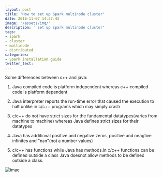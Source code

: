 ```yaml
---
layout: post
title: "How to set up Spark multinode cluster"
date: 2016-11-07 14:37:43
image: '/assets/img/'
description: ' set up spark multinode cluster'
tags:
- spark
- cluster
- multinode
- distributed
categories:
- Spark installation guide
twitter_text:
---
```



Some differences between c++ and java:


1. Java compiled code is platform independent whereas c++ compiled code is
  platform dependent

2. Java interpreter reports the run-time error that caused the execution to halt
  unlike in c/c++ programs which may simply crash

3. c/c++ do not have strict sizes for the fundamental datatypes(varies from
  machine to machine) whereas Java defines strict sizes for their datatypes

4. Java has additional positive and negative zeros, positive and neagtive infinites and "nan"(not a number values)

5. c/c++ has functions while Java has methods.In c/c++ functions can be defined outside a class
Java doesnot allow methods to be defined outside a class.

![imae](img/blog-author.jpg)
